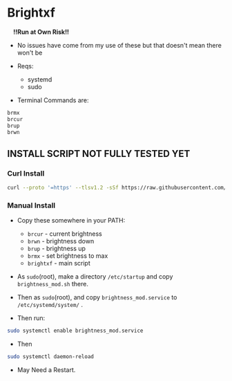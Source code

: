 # Brightxf
&emsp;**!!Run at Own Risk!!**
* No issues have come from my use of these but that doesn't mean there won't be
* Reqs:
    * systemd
    * sudo

* Terminal Commands are:

```bash
brmx
brcur
brup
brwn
```
## INSTALL SCRIPT NOT FULLY TESTED YET 

### Curl Install

```bash
curl --proto '=https' --tlsv1.2 -sSf https://raw.githubusercontent.com/jb-williams/brightxf/master/install.sh | sh
```

### Manual Install
* Copy these somewhere in your PATH:
    * `brcur` - current brightness
    * `brwn`  - brightness down
    * `brup`  - brightness up
    * `brmx`  - set brightness to max
    * `brightxf` - main script

* As `sudo`(root), make a directory `/etc/startup` and copy `brightness_mod.sh` there.

* Then as `sudo`(root), and copy `brightness_mod.service` to `/etc/systemd/system/` .

* Then run:

```bash
sudo systemctl enable brightness_mod.service
```

* Then

```bash
sudo systemctl daemon-reload
```

* May Need a Restart.
